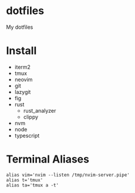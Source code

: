 # dotfiles
My dotfiles

# Install

* iterm2
* tmux
* neovim
* git
* lazygit
* fig
* rust
	* rust_analyzer
	* clippy
* nvm
* node
* typescript

# Terminal Aliases

```
alias vim='nvim --listen /tmp/nvim-server.pipe'
alias t='tmux'
alias ta='tmux a -t'
```
